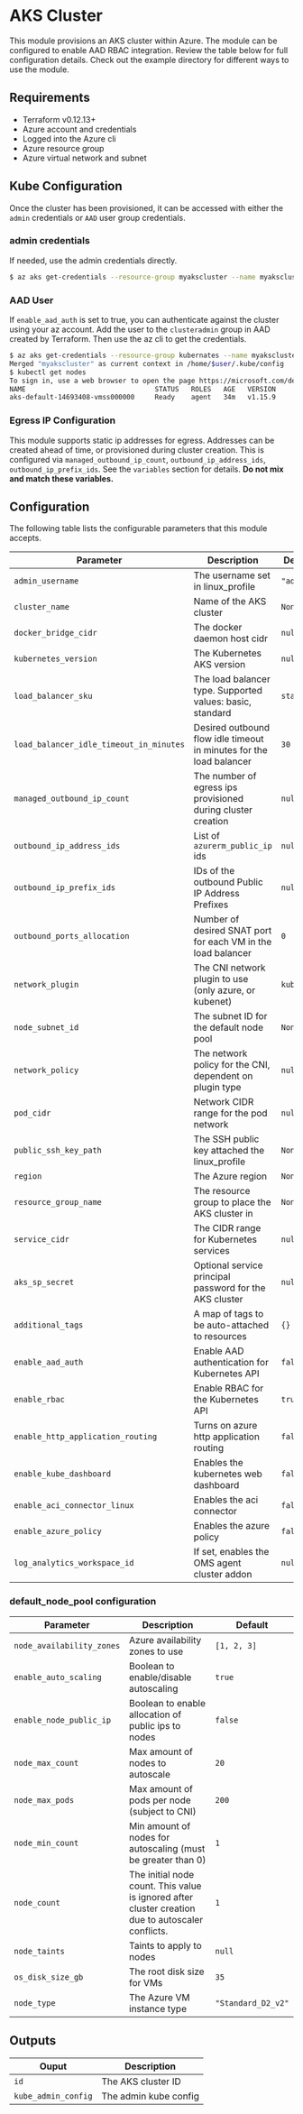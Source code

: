 # AKS Cluster

This module provisions an AKS cluster within Azure. The module can be configured to enable AAD RBAC integration. Review the table below for full configuration details. Check out the example directory for different ways to use the module.

## Requirements

- Terraform v0.12.13+
- Azure account and credentials
- Logged into the Azure cli
- Azure resource group
- Azure virtual network and subnet

## Kube Configuration

Once the cluster has been provisioned, it can be accessed with either the `admin` credentials or `AAD` user group credentials.

### admin credentials

If needed, use the admin credentials directly.
```bash
$ az aks get-credentials --resource-group myakscluster --name myakscluster --admin
```

### AAD User

If `enable_aad_auth` is set to true, you can authenticate against the cluster using your az account. Add the user to the `clusteradmin` group in AAD created by Terraform. Then use the az cli to get the credentials.

```bash
$ az aks get-credentials --resource-group kubernates --name myakscluster
Merged "myakscluster" as current context in /home/$user/.kube/config
$ kubectl get nodes
To sign in, use a web browser to open the page https://microsoft.com/devicelogin and enter the code FLBV5XKT7 to authenticate.
NAME                                STATUS   ROLES   AGE   VERSION
aks-default-14693408-vmss000000     Ready    agent   34m   v1.15.9
```

### Egress IP Configuration

This module supports static ip addresses for egress. Addresses can be created ahead of time, or provisioned during cluster creation. This is configured via `managed_outbound_ip_count`, `outbound_ip_address_ids`, `outbound_ip_prefix_ids`. See the `variables` section for details. **Do not mix and match these variables.**


## Configuration

The following table lists the configurable parameters that this module accepts.

| Parameter                               | Description                                                          | Default    |
|-----------------------------------------|----------------------------------------------------------------------|------------|
| `admin_username`                        | The username set in linux_profile                                    | `"admin"`  |
| `cluster_name`                          | Name of the AKS cluster                                              | `None`     |
| `docker_bridge_cidr`                    | The docker daemon host cidr                                          | `null`     |
| `kubernetes_version`                    | The Kubernetes AKS version                                           | `null`     |
| `load_balancer_sku`                     | The load balancer type. Supported values: basic, standard            | `standard` |
| `load_balancer_idle_timeout_in_minutes` | Desired outbound flow idle timeout in minutes for the load balancer  | `30`       |
| `managed_outbound_ip_count`             | The number of egress ips provisioned during cluster creation         | `null`     |
| `outbound_ip_address_ids`               | List of `azurerm_public_ip` ids                                      | `null`     |
| `outbound_ip_prefix_ids`                | IDs of the outbound Public IP Address Prefixes                       | `null`     |
| `outbound_ports_allocation`             | Number of desired SNAT port for each VM in the load balancer         | `0`        |
| `network_plugin`                        | The CNI network plugin to use (only azure, or kubenet)               | `kubenet`  |
| `node_subnet_id`                        | The subnet ID for the default node pool                              | `None`     |
| `network_policy`                        | The network policy for the CNI, dependent on plugin type             | `null`     |
| `pod_cidr`                              | Network CIDR range for the pod network                               | `null`     |
| `public_ssh_key_path`                   | The SSH public key attached the linux_profile                        | `None`     |
| `region`                                | The Azure region                                                     | `None`     |
| `resource_group_name`                   | The resource group to place the AKS cluster in                       | `None`     |
| `service_cidr`                          | The CIDR range for Kubernetes services                               | `null`     |
| `aks_sp_secret`                         | Optional service principal password for the AKS cluster              | `null`     |
| `additional_tags`                       | A map of tags to be auto-attached to resources                       | `{}`       |
| `enable_aad_auth`                       | Enable AAD authentication for Kubernetes API                         | `false`    |
| `enable_rbac`                           | Enable RBAC for the Kubernetes API                                   | `true`     |
| `enable_http_application_routing`       | Turns on azure http application routing                              | `false`    |
| `enable_kube_dashboard`                 | Enables the kubernetes web dashboard                                 | `false`    |
| `enable_aci_connector_linux`            | Enables the aci connector                                            | `false`    |
| `enable_azure_policy`                   | Enables the azure policy                                             | `false`    |
| `log_analytics_workspace_id`            | If set, enables the OMS agent cluster addon                          | `null`     |

### default_node_pool configuration

| Parameter                 | Description                                                  | Default            |
|---------------------------|--------------------------------------------------------------|--------------------|
| `node_availability_zones` | Azure availability zones to use                              | `[1, 2, 3]`        |
| `enable_auto_scaling`     | Boolean to enable/disable autoscaling                        | `true`             |
| `enable_node_public_ip`   | Boolean to enable allocation of public ips to nodes          | `false`            |
| `node_max_count`          | Max amount of nodes to autoscale                             | `20`               |
| `node_max_pods`           | Max amount of pods per node (subject to CNI)                 | `200`              |
| `node_min_count`          | Min amount of nodes for autoscaling (must be greater than 0) | `1`                |
| `node_count`              | The initial node count. This value is ignored after cluster creation due to autoscaler conflicts. | `1`                |
| `node_taints`             | Taints to apply to nodes                                     | `null`             |
| `os_disk_size_gb`         | The root disk size for VMs                                   | `35`               |
| `node_type`               | The Azure VM instance type                                   | `"Standard_D2_v2"` |

## Outputs

| Ouput               |           Description |
|---------------------|-----------------------|
| `id`                | The AKS cluster ID    |
| `kube_admin_config` | The admin kube config |
